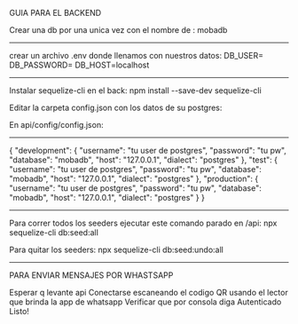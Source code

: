 GUIA PARA EL BACKEND

Crear una db por una unica vez con el nombre de :
mobadb

________________________________________________

crear un archivo .env donde llenamos con nuestros datos: 
DB_USER= 
DB_PASSWORD= 
DB_HOST=localhost
________________________________________________

Instalar sequelize-cli en el back:
npm install --save-dev sequelize-cli

Editar la carpeta config.json con los datos de su postgres:

En api/config/config.json:
________________________________________________

{
  "development": {
    "username": "tu user de postgres",
    "password": "tu pw",
    "database": "mobadb",
    "host": "127.0.0.1",
    "dialect": "postgres"
  },
  "test": {
    "username": "tu user de postgres",
    "password": "tu pw",
    "database": "mobadb",
    "host": "127.0.0.1",
    "dialect": "postgres"
  },
  "production": {
    "username": "tu user de postgres",
    "password": "tu pw",
    "database": "mobadb",
    "host": "127.0.0.1",
    "dialect": "postgres"
  }
}
____________________________________________________

Para correr todos los seeders ejecutar este comando parado en /api:
npx sequelize-cli db:seed:all

Para quitar los seeders:
npx sequelize-cli db:seed:undo:all

____________________________________________________

PARA ENVIAR MENSAJES POR WHASTSAPP

Esperar q levante api
Conectarse escaneando el codigo QR usando el lector que brinda la app de whatsapp
Verificar que por consola diga Autenticado
Listo!
